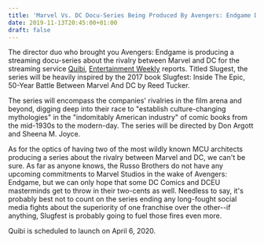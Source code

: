 ```yaml
---
title: 'Marvel Vs. DC Docu-Series Being Produced By Avengers: Endgame Directors'
date: 2019-11-13T20:45:00+01:00
draft: false
---
```


The director duo who brought you Avengers: Endgame is producing a streaming docu-series about the rivalry between Marvel and DC for the streaming service [Quibi](https://www.gamespot.com/gallery/all-the-upcoming-streaming-services-and-what-we-kn/2900-3051/8/), [Entertainment Weekly](https://ew.com/tv/2019/11/13/slugfest-marvel-vs-dc-docuseries-joe-anthony-russo/?utm_source=twitter.com&utm_content=link&utm_medium=social&utm_term=AAA851D2-0646-11EA-A15B-39954744363C&utm_campaign=entertainmentweekly_ew) reports. Titled Slugest, the series will be heavily inspired by the 2017 book Slugfest: Inside The Epic, 50-Year Battle Between Marvel And DC by Reed Tucker.

The series will encompass the companies' rivalries in the film arena and beyond, digging deep into their race to "establish culture-changing mythologies" in the "indomitably American industry" of comic books from the mid-1930s to the modern-day. The series will be directed by Don Argott and Sheena M. Joyce.

As for the optics of having two of the most wildly known MCU architects producing a series about the rivalry between Marvel and DC, we can't be sure. As far as anyone knows, the Russo Brothers do not have any upcoming commitments to Marvel Studios in the wake of Avengers: Endgame, but we can only hope that some DC Comics and DCEU masterminds get to throw in their two-cents as well. Needless to say, it's probably best not to count on the series ending any long-fought social media fights about the superiority of one franchise over the other--if anything, Slugfest is probably going to fuel those fires even more.

Quibi is scheduled to launch on April 6, 2020.
